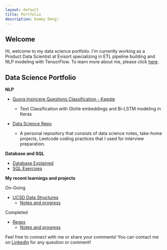```yaml
---
layout: default
title: Portfolio
description: Kammy Deng!
---
```


## Welcome

Hi, welcome to my data science portfolio. I'm currently working as a Product Data Scientist at Evisort specializing in ETL pipeline building and NLP modeling with TensorFlow. To learn more about me, please click [here](https://kammybdeng.github.io/about).


## Data Science Portfolio
**NLP** 
- [Quora Insincere Questions Classification - Kaggle](https://github.com/kammybdeng/quora-insincere-question)
	- Text Classification with GloVe embeddings and Bi-LSTM modeling in Keras

- [Data Science Repo](https://github.com/kammybdeng/data-science-portfolio)
  - A personal repository that consists of data science notes, take-home projects, Leetcode coding practices that I used for interview preparation.

**Database and SQL**

- [Database Explained](https://github.com/kammybdeng/data-science-notes/blob/master/database-explained.ipynb)
- [SQL Exercises](https://github.com/kammybdeng/data-science-notes/blob/master/sql_exercises.ipynb)

**My recent learnings and projects**

On-Going
- [UCSD Data Structures](https://stepik.org/course/579/)
  - [Notes and progress](https://github.com/kammybdeng/data-science-portfolio/blob/master/data-structure.md)

Completed
- [Regex](https://www.udemy.com/learn-regular-expressions-in-online-regex-course/)
  - [Notes and progress](https://github.com/kammybdeng/data-science-portfolio/blob/master/regex.md)


Feel free to connect with me or share your comments! You can contact me on [LinkedIn](https://www.linkedin.com/in/kammy-deng/) for any question or comment!

<!-- <p align="center">
  <img width="600" height="325" src="https://github.com/kammybdeng/data-science-portfolio/blob/master/img/word-cloud3.v2.png">
</p> -->


<!-- You can build a wordcloud too! See my code [here](https://github.com/kammybdeng/data-science-portfolio/blob/master/extra/wordcloud.py). -->

<!-- ## Contents
- [Data Science Concepts](#Data-Science-Concepts)
- [UCSanDiegoX CSE100x (Data Structure)](#UCSanDiegoX-CSE100x-Data-Structure)
- [Database and SQL](#Database-and-SQL)
- [Projects and more practices](#Data-Science-Projects) -->


<!-- ## Data Science Concepts

- [General Data Science Concepts](https://github.com/kammybdeng/data-science-notes/blob/master/general_notes/Data_Science_notes.ipynb)
  - Practical business concepts of data problems (**under development**).

- [Statistics](https://github.com/kammybdeng/dsi-interview-prep/blob/master/Stats%20Concepts.ipynb)
  - Statistics is often used to generate inference hypothesis in our data (**under development**).

- [Probability Modeling](https://github.com/kammybdeng/dsi-interview-prep/blob/master/probability%20simulations.ipynb)
  - Probability is the fundamentals of Statistics. By understanding the behavior of the data distributions, we can justify our methods of statistical analysis (**under development**).

## Database and SQL

- [Database Explained](https://github.com/kammybdeng/data-science-notes/blob/master/database-explained.ipynb)
  - Data Scientists often interact with SQL and other database systems.
- [SQL Exercises](https://github.com/kammybdeng/data-science-notes/blob/master/sql_exercises.ipynb)


## More practices
- [Take home repository](https://github.com/kammybdeng/take-home-practices)
  - A repository consists of take home exercises from the book, "A collection of Data Science Take-homes.

- [Python Challenges](https://github.com/kammybdeng/dsi-interview-prep/blob/master/python%20challenge/Python%20challenges.ipynb)
  - Python Challenges from leetcode, codewar and more. -->
